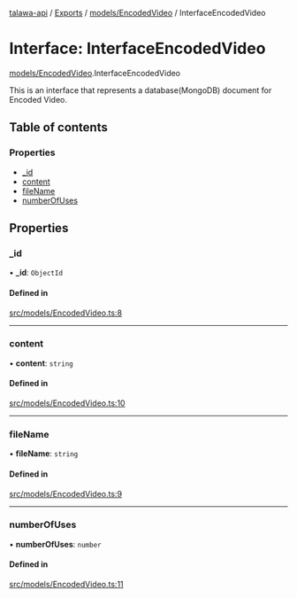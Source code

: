 [talawa-api](../README.md) / [Exports](../modules.md) / [models/EncodedVideo](../modules/models_EncodedVideo.md) / InterfaceEncodedVideo

# Interface: InterfaceEncodedVideo

[models/EncodedVideo](../modules/models_EncodedVideo.md).InterfaceEncodedVideo

This is an interface that represents a database(MongoDB) document for Encoded Video.

## Table of contents

### Properties

- [\_id](models_EncodedVideo.InterfaceEncodedVideo.md#_id)
- [content](models_EncodedVideo.InterfaceEncodedVideo.md#content)
- [fileName](models_EncodedVideo.InterfaceEncodedVideo.md#filename)
- [numberOfUses](models_EncodedVideo.InterfaceEncodedVideo.md#numberofuses)

## Properties

### \_id

• **\_id**: `ObjectId`

#### Defined in

[src/models/EncodedVideo.ts:8](https://github.com/PalisadoesFoundation/talawa-api/blob/0deccac/src/models/EncodedVideo.ts#L8)

___

### content

• **content**: `string`

#### Defined in

[src/models/EncodedVideo.ts:10](https://github.com/PalisadoesFoundation/talawa-api/blob/0deccac/src/models/EncodedVideo.ts#L10)

___

### fileName

• **fileName**: `string`

#### Defined in

[src/models/EncodedVideo.ts:9](https://github.com/PalisadoesFoundation/talawa-api/blob/0deccac/src/models/EncodedVideo.ts#L9)

___

### numberOfUses

• **numberOfUses**: `number`

#### Defined in

[src/models/EncodedVideo.ts:11](https://github.com/PalisadoesFoundation/talawa-api/blob/0deccac/src/models/EncodedVideo.ts#L11)
